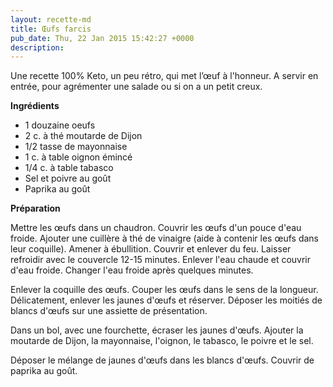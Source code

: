 ```yaml
---
layout: recette-md
title: Œufs farcis
pub_date: Thu, 22 Jan 2015 15:42:27 +0000
description: 
---
```

Une recette 100% Keto, un peu rétro, qui met l’œuf à l'honneur. A servir en entrée, pour agrémenter une salade ou si on a un petit creux.

<strong>Ingrédients</strong>
<ul>
	<li>1 douzaine oeufs</li>
	<li>2 c. à thé moutarde de Dijon</li>
	<li>1/2 tasse de mayonnaise</li>
	<li>1 c. à table oignon émincé</li>
	<li>1/4 c. à table tabasco</li>
	<li>Sel et poivre au goût</li>
	<li>Paprika au goût</li>
</ul>
<strong>Préparation</strong>

Mettre les œufs dans un chaudron. Couvrir les œufs d'un pouce d'eau froide. Ajouter une cuillère à thé de vinaigre (aide à contenir les œufs dans leur coquille). Amener à ébullition. Couvrir et enlever du feu. Laisser refroidir avec le couvercle 12-15 minutes. Enlever l'eau chaude et couvrir d'eau froide. Changer l'eau froide après quelques minutes.

Enlever la coquille des œufs. Couper les œufs dans le sens de la longueur. Délicatement, enlever les jaunes d'œufs et réserver. Déposer les moitiés de blancs d'œufs sur une assiette de présentation.

Dans un bol, avec une fourchette, écraser les jaunes d'œufs. Ajouter la moutarde de Dijon, la mayonnaise, l'oignon, le tabasco, le poivre et le sel.

Déposer le mélange de jaunes d'œufs dans les blancs d'œufs. Couvrir de paprika au goût.
